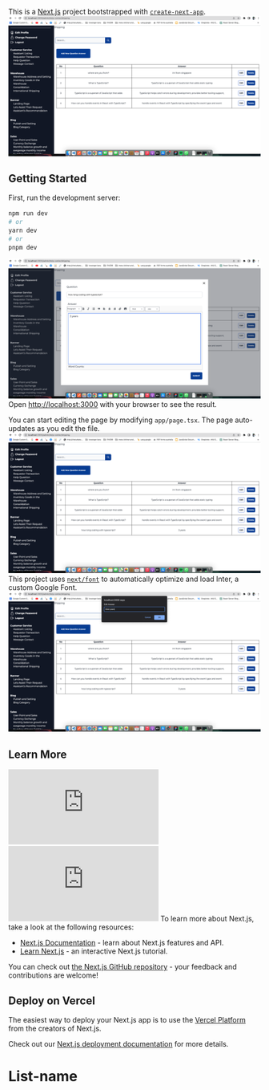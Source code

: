 This is a [Next.js](https://nextjs.org/) project bootstrapped with [`create-next-app`](https://github.com/vercel/next.js/tree/canary/packages/create-next-app).
![code](https://github.com/fredoananda/List-name/blob/main/Screenshot%202023-07-13%20at%2011.40.59.png)
## Getting Started

First, run the development server:

```bash
npm run dev
# or
yarn dev
# or
pnpm dev
```
![code](https://github.com/fredoananda/List-name/blob/main/Screenshot%202023-07-13%20at%2011.41.50.png)
Open [http://localhost:3000](http://localhost:3000) with your browser to see the result.

You can start editing the page by modifying `app/page.tsx`. The page auto-updates as you edit the file.
![code](https://github.com/fredoananda/List-name/blob/main/Screenshot%202023-07-13%20at%2011.41.59.png)
This project uses [`next/font`](https://nextjs.org/docs/basic-features/font-optimization) to automatically optimize and load Inter, a custom Google Font.
![code](https://github.com/fredoananda/List-name/blob/main/Screenshot%202023-07-13%20at%2011.43.51.png)
## Learn More
![code](https://github.com/fredoananda/List-name/edit/main/README.md#:~:text=Screenshot%202023-,%2D,-07%2D13%20at%2011.41.50)
![code](https://github.com/fredoananda/List-name/edit/main/README.md#:~:text=Screenshot%202023-,%2D,-07%2D13%20at%2011.41.50)
To learn more about Next.js, take a look at the following resources:

- [Next.js Documentation](https://nextjs.org/docs) - learn about Next.js features and API.
- [Learn Next.js](https://nextjs.org/learn) - an interactive Next.js tutorial.

You can check out [the Next.js GitHub repository](https://github.com/vercel/next.js/) - your feedback and contributions are welcome!

## Deploy on Vercel

The easiest way to deploy your Next.js app is to use the [Vercel Platform](https://vercel.com/new?utm_medium=default-template&filter=next.js&utm_source=create-next-app&utm_campaign=create-next-app-readme) from the creators of Next.js.

Check out our [Next.js deployment documentation](https://nextjs.org/docs/deployment) for more details.
# List-name
